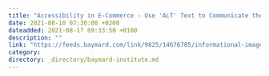 ```yaml
---
title: "Accessibility in E-Commerce - Use 'ALT' Text to Communicate the Core Content of “Informational” Images (55% of Sites Don't)"
date: 2021-08-10 07:30:00 +0200
dateadded: 2021-08-17 09:33:50 +0100
description: ""
link: "https://feeds.baymard.com/link/9825/14676785/informational-image-accessibility"
category:
directory: _directory/baymard-institute.md
---
```

